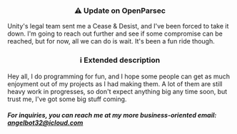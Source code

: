 <!--
**AngelDTF/AngelDTF** is a ✨ _special_ ✨ repository because its `README.md` (this file) appears on your GitHub profile.

Here are some ideas to get you started:

- 🔭 I’m currently working on ...
- 🌱 I’m currently learning ...
- 👯 I’m looking to collaborate on ...
- 🤔 I’m looking for help with ...
- 💬 Ask me about ...
- 📫 How to reach me: ...
- 😄 Pronouns: ...
- ⚡ Fun fact: ...
-->

### <p align="center"> :warning: Update on OpenParsec </p>

Unity's legal team sent me a Cease & Desist, and I've been forced to take it down. I'm going to reach out further and see if some compromise can be reached, but for now, all we can do is wait. It's been a fun ride though.

### <p align="center"> ℹ️ Extended description </p>

Hey all, I do programming for fun, and I hope some people can get as much enjoyment out of my projects as I had making them. A lot of them are still heavy work in progresses, so don't expect anything big any time soon, but trust me, I've got some big stuff coming.

##### For inquiries, you can reach me at my more business-oriented email: angelbot32@icloud.com
